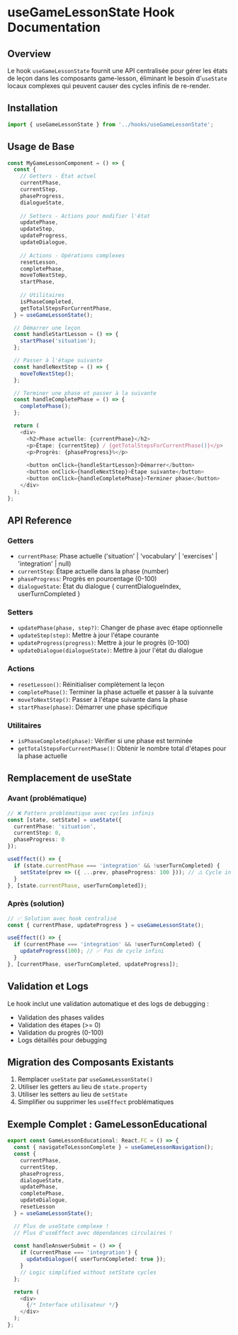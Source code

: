 # useGameLessonState Hook Documentation

## Overview

Le hook `useGameLessonState` fournit une API centralisée pour gérer les états de leçon dans les composants game-lesson, éliminant le besoin d'`useState` locaux complexes qui peuvent causer des cycles infinis de re-render.

## Installation

```typescript
import { useGameLessonState } from '../hooks/useGameLessonState';
```

## Usage de Base

```typescript
const MyGameLessonComponent = () => {
  const {
    // Getters - État actuel
    currentPhase,
    currentStep,
    phaseProgress,
    dialogueState,
    
    // Setters - Actions pour modifier l'état
    updatePhase,
    updateStep,
    updateProgress,
    updateDialogue,
    
    // Actions - Opérations complexes
    resetLesson,
    completePhase,
    moveToNextStep,
    startPhase,
    
    // Utilitaires
    isPhaseCompleted,
    getTotalStepsForCurrentPhase,
  } = useGameLessonState();

  // Démarrer une leçon
  const handleStartLesson = () => {
    startPhase('situation');
  };

  // Passer à l'étape suivante
  const handleNextStep = () => {
    moveToNextStep();
  };

  // Terminer une phase et passer à la suivante
  const handleCompletePhase = () => {
    completePhase();
  };

  return (
    <div>
      <h2>Phase actuelle: {currentPhase}</h2>
      <p>Étape: {currentStep} / {getTotalStepsForCurrentPhase()}</p>
      <p>Progrès: {phaseProgress}%</p>
      
      <button onClick={handleStartLesson}>Démarrer</button>
      <button onClick={handleNextStep}>Étape suivante</button>
      <button onClick={handleCompletePhase}>Terminer phase</button>
    </div>
  );
};
```

## API Reference

### Getters

- `currentPhase`: Phase actuelle ('situation' | 'vocabulary' | 'exercises' | 'integration' | null)
- `currentStep`: Étape actuelle dans la phase (number)
- `phaseProgress`: Progrès en pourcentage (0-100)
- `dialogueState`: État du dialogue { currentDialogueIndex, userTurnCompleted }

### Setters

- `updatePhase(phase, step?)`: Changer de phase avec étape optionnelle
- `updateStep(step)`: Mettre à jour l'étape courante
- `updateProgress(progress)`: Mettre à jour le progrès (0-100)
- `updateDialogue(dialogueState)`: Mettre à jour l'état du dialogue

### Actions

- `resetLesson()`: Réinitialiser complètement la leçon
- `completePhase()`: Terminer la phase actuelle et passer à la suivante
- `moveToNextStep()`: Passer à l'étape suivante dans la phase
- `startPhase(phase)`: Démarrer une phase spécifique

### Utilitaires

- `isPhaseCompleted(phase)`: Vérifier si une phase est terminée
- `getTotalStepsForCurrentPhase()`: Obtenir le nombre total d'étapes pour la phase actuelle

## Remplacement de useState

### Avant (problématique)

```typescript
// ❌ Pattern problématique avec cycles infinis
const [state, setState] = useState({
  currentPhase: 'situation',
  currentStep: 0,
  phaseProgress: 0
});

useEffect(() => {
  if (state.currentPhase === 'integration' && !userTurnCompleted) {
    setState(prev => ({ ...prev, phaseProgress: 100 })); // ⚠️ Cycle infini
  }
}, [state.currentPhase, userTurnCompleted]);
```

### Après (solution)

```typescript
// ✅ Solution avec hook centralisé
const { currentPhase, updateProgress } = useGameLessonState();

useEffect(() => {
  if (currentPhase === 'integration' && !userTurnCompleted) {
    updateProgress(100); // ✅ Pas de cycle infini
  }
}, [currentPhase, userTurnCompleted, updateProgress]);
```

## Validation et Logs

Le hook inclut une validation automatique et des logs de debugging :

- Validation des phases valides
- Validation des étapes (>= 0)
- Validation du progrès (0-100)
- Logs détaillés pour debugging

## Migration des Composants Existants

1. Remplacer `useState` par `useGameLessonState()`
2. Utiliser les getters au lieu de `state.property`
3. Utiliser les setters au lieu de `setState`
4. Simplifier ou supprimer les `useEffect` problématiques

## Exemple Complet : GameLessonEducational

```typescript
export const GameLessonEducational: React.FC = () => {
  const { navigateToLessonComplete } = useGameLessonNavigation();
  const {
    currentPhase,
    currentStep,
    phaseProgress,
    dialogueState,
    updatePhase,
    completePhase,
    updateDialogue,
    resetLesson
  } = useGameLessonState();

  // Plus de useState complexe !
  // Plus d'useEffect avec dépendances circulaires !
  
  const handleAnswerSubmit = () => {
    if (currentPhase === 'integration') {
      updateDialogue({ userTurnCompleted: true });
    }
    // Logic simplified without setState cycles
  };

  return (
    <div>
      {/* Interface utilisateur */}
    </div>
  );
};
```
